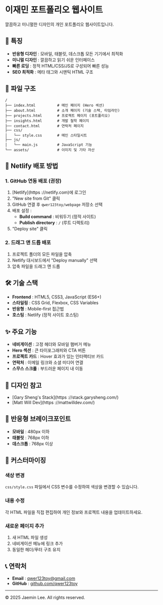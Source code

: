 # 이재민 포트폴리오 웹사이트

깔끔하고 미니멀한 디자인의 개인 포트폴리오 웹사이트입니다.

## 🌟 특징

- **반응형 디자인** : 모바일, 태블릿, 데스크톱 모든 기기에서 최적화
- **미니멀 디자인** : 깔끔하고 읽기 쉬운 인터페이스
- **빠른 로딩** : 정적 HTML/CSS/JS로 구성되어 빠른 성능
- **SEO 최적화** : 메타 태그와 시맨틱 HTML 구조

## 📁 파일 구조

```
/
├── index.html          # 메인 페이지 (Hero 섹션)
├── about.html          # 소개 페이지 (기술 스택, 타임라인)
├── projects.html       # 프로젝트 페이지 (포트폴리오)
├── insights.html       # 개발 철학 페이지
├── contact.html        # 연락처 페이지
├── css/
│   └── style.css       # 메인 스타일시트
├── js/
│   └── main.js         # JavaScript 기능
└── assets/             # 이미지 및 기타 자산
```

## 🚀 Netlify 배포 방법

### 1. GitHub 연동 배포 (권장)

1. [Netlify](https ://netlify.com)에 로그인
2. "New site from Git" 클릭
3. GitHub 연결 후 `qwer123toy/webpage` 저장소 선택
4. 배포 설정 :
   - **Build command** : 비워두기 (정적 사이트)
   - **Publish directory** : `/` (루트 디렉토리)
5. "Deploy site" 클릭

### 2. 드래그 앤 드롭 배포

1. 프로젝트 폴더의 모든 파일을 압축
2. Netlify 대시보드에서 "Deploy manually" 선택
3. 압축 파일을 드래그 앤 드롭

## 🛠️ 기술 스택

- **Frontend** : HTML5, CSS3, JavaScript (ES6+)
- **스타일링** : CSS Grid, Flexbox, CSS Variables
- **반응형** : Mobile-first 접근법
- **호스팅** : Netlify (정적 사이트 호스팅)

## ✨ 주요 기능

- **네비게이션** : 고정 헤더와 모바일 햄버거 메뉴
- **Hero 섹션** : 큰 타이포그래피와 CTA 버튼
- **프로젝트 카드** : Hover 효과가 있는 인터랙티브 카드
- **연락처** : 이메일 링크와 소셜 미디어 연결
- **스무스 스크롤** : 부드러운 페이지 내 이동

## 🎨 디자인 참고

- [Gary Sheng's Stack](https ://stack.garysheng.com/)
- [Matt Will Dev](https ://mattwilldev.com/)

## 📱 반응형 브레이크포인트

- **모바일** : 480px 이하
- **태블릿** : 768px 이하
- **데스크톱** : 768px 이상

## 🔧 커스터마이징

### 색상 변경
`css/style.css` 파일에서 CSS 변수를 수정하여 색상을 변경할 수 있습니다.

### 내용 수정
각 HTML 파일을 직접 편집하여 개인 정보와 프로젝트 내용을 업데이트하세요.

### 새로운 페이지 추가
1. 새 HTML 파일 생성
2. 네비게이션 메뉴에 링크 추가
3. 동일한 헤더/푸터 구조 유지

## 📞 연락처

- **Email** : qwer123toy@gmail.com
- **GitHub** : [github.com/qwer123toy](https://github.com/qwer123toy)

---

© 2025 Jaemin Lee. All rights reserved. 
